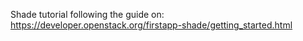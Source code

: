 Shade tutorial following the guide on: https://developer.openstack.org/firstapp-shade/getting_started.html
